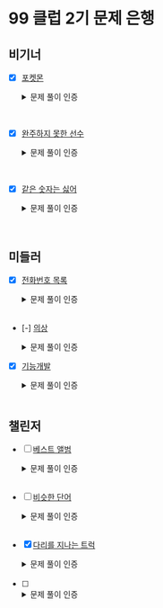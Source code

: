 # 99 클럽 2기 문제 은행

## 비기너
- [x] [포켓몬](https://school.programmers.co.kr/learn/courses/30/lessons/1845)  
  <details>
    <summary>문제 풀이 인증</summary>

    <br> 더 많은 풀이([링크🔗](https://github.com/MinjuKang727/I_am_Super_Junior/blob/5de57f3953d86fb130ce55beb029934843d47e54/99%20Club/Problem_Solving/%5BBegginer%5DPokemon.md))
    
    ```java
    import java.util.HashSet;

    class Solution {
        public int solution(int[] nums) {
            int answer = nums.length/2;
            HashSet<Integer> hs = new HashSet<>();
            
            for(Integer num : nums) {
                hs.add(num);
            }
            
            answer = Integer.min(answer, hs.size());
            
            return answer;
            
        }
    }
    ```
    <img alt="Programmers_pokemon" src="https://github.com/MinjuKang727/I_am_Super_Junior/assets/108849480/3996d3ea-31b6-4a56-bfa0-b1e73db931d6">
  </details>
<br>

- [x] [완주하지 못한 선수](https://school.programmers.co.kr/learn/courses/30/lessons/42576)
  <details>
    <summary>문제 풀이 인증</summary>

    <br> 더 많은 풀이([링크🔗](https://github.com/MinjuKang727/I_am_Super_Junior/blob/main/99%20Club/Problem_Solving/%5BBegginer%5DAn_incompleted_runner.md))
    ```java
    import java.util.HashMap;
    import java.util.Map.Entry;
    
    class Solution {
        // participant : 참여한 선수 이름 배열
        // completion : 완주한 선수 이름 배열
        // 미완주 선수 1명
        public String solution(String[] participant, String[] completion) {
            
            String answer = "";
            
            HashMap<String, Integer> hm = new HashMap<>();
            int n_participant = participant.length;
            
            for (int i = 0; i < n_participant; i++) {
                String p_runner = participant[i];
                hm.put(p_runner, hm.getOrDefault(p_runner, 0) + 1);
                if (i != n_participant - 1) {
                    String c_runner = completion[i];
                    hm.put(c_runner, hm.getOrDefault(c_runner, 0) - 1);
                }
                
            }
                    
            for (Entry<String, Integer> entry : hm.entrySet()) {
                if(entry.getValue() == 1) return entry.getKey();
            }
            return answer;
        }
    }
    ```

    <img alt="Programmers - incompleted runner" src="https://github.com/MinjuKang727/I_am_Super_Junior/assets/108849480/1383712c-2f04-4960-a522-f7c1419b8374">
  </details>
<br>

- [x] [같은 숫자는 싫어](https://school.programmers.co.kr/learn/courses/30/lessons/12906)
  <details>
      <summary>문제 풀이 인증</summary>
  
      <br> 더 많은 풀이([링크🔗](https://github.com/MinjuKang727/I_am_Super_Junior/blob/26ea2f28d5e17f1c34de713519e261b29d71c927/99%20Club/Problem_Solving/%5BBegginer%5DI_hate_same_numbers.md))
      ```java
      import java.util.*;
  
      public class Solution {
          public int[] solution(int []arr) {
              int[] answer = {};
              int prev = -1;
              Stack<Integer> stack = new Stack<>();
              
              for (int num : arr) {
                  if (num != prev) {
                      stack.push(num);
                  }
                  prev = num;
              }
              
              answer = stack.stream().mapToInt(x -> x).toArray();
              return answer;
          }
      }
      ```
  
      <img alt="풀이 인증 사진" src="https://github.com/MinjuKang727/I_am_Super_Junior/assets/108849480/733577e5-fbd2-44ff-bd58-c5c3de07c84f">
    </details>
<br>
      
## 미들러
- [x] [전화번호 목록](https://school.programmers.co.kr/learn/courses/30/lessons/42577)  
  <details>
    <summary>문제 풀이 인증</summary>

    <br>더 많은 풀이([링크🔗](https://github.com/MinjuKang727/I_am_Super_Junior/blob/e5992a2f38d068c79989e74d70ba2f5a6928483a/99%20Club/Problem_Solving/%5BMiddler%5DList_of_Phone_Number.md))
    
    ```java
   import java.util.HashSet;

    class Solution {
        public int solution(int[] nums) {
            int answer = nums.length/2;
            HashSet<Integer> hs = new HashSet<>();
            
            for(Integer num : nums) {
                hs.add(num);
            }
            
            answer = Integer.min(answer, hs.size());
            
            return answer;
            
        }
    }
    ```
    
    <img alt="문제 풀이 인증 사진" src="https://github.com/MinjuKang727/I_am_Super_Junior/assets/108849480/47fceb33-b9ea-4c6c-aee9-4ecefd697684">
  </details>
  <br>
- [-] [의상](https://school.programmers.co.kr/learn/courses/30/lessons/42578)

  <details>
      <summary>문제 풀이 인증</summary>
  
      ```java
      import java.util.*;
  
      class Solution {
          public int solution(String[][] clothes) {
              int answer = 0;
              
              HashMap<HashSet, Integer> hm = new HashMap<>();
              HashSet<String> allClothes = new HashSet<>();
              
              for (String[] cloth : clothes) {
                  allClothes.add(cloth[1]);
                  HashSet<String> hs = new HashSet<>();
                  hs.add(cloth[1]);
                  hm.put(hs, hm.getOrDefault(hs, 0) + 1);
              }
              
              String[] arr = allClothes.toArray(new String[allClothes.size()]);
              while(!hm.containsKey(allClothes)){
                  HashMap<HashSet, Integer> tempHm = new HashMap<>();
                  
                  for (HashSet hs : hm.keySet()) {
                      for (String type : arr) {
                         if (!hs.contains(type)){
                              HashSet<String> nextHs = new HashSet<>();
                              nextHs.add(type);
                              int value = hm.get(hs) * hm.get(nextHs);
                              nextHs.addAll(hs);
                              tempHm.put(nextHs, value);
                          } 
                      }
                  }
                  for (HashSet hs : tempHm.keySet()) {
                      hm.put(hs, tempHm.get(hs));
                  }
              }
              
              while(!hm.containsKey(allClothes)){
                  HashMap<HashSet, Integer> tempHm = new HashMap<>();
                  
                  for (HashSet hs : hm.keySet()) {
                      Iterator<String> it = allClothes.iterator();
                      while(it.hasNext()) {
                          String type = it.next();
                          if (!hs.contains(type)){
                              HashSet<String> nextHs = new HashSet<>();
                              nextHs.add(type);
                              int value = hm.get(hs) * hm.get(nextHs);
                              nextHs.addAll(hs);
                              tempHm.put(nextHs, value);
                          }
                          
                      }
                  }
                  for (HashSet hs : tempHm.keySet()) {
                      hm.put(hs, tempHm.get(hs));
                  }
              }
              
              for (int n : hm.values()) {
                  answer += n;
              }
              return answer;
          }
      }
      ```
  
      <img alt="문제 풀이 인증 사진" src="https://github.com/MinjuKang727/I_am_Super_Junior/assets/108849480/0d3683b3-7bb6-4d6d-8a97-572358bd1918">
  <details>
    
  <br>
  
- [x] [기능개발](https://school.programmers.co.kr/learn/courses/30/lessons/42586)  
  <details>
    <summary>문제 풀이 인증</summary>

    <br>더 많은 풀이([링크🔗](https://github.com/MinjuKang727/I_am_Super_Junior/blob/main/99%20Club/Problem_Solving/%5BMiddler%5DFunctional_development.md))
    
    ```java
     import java.util.Stack;
    
    class Solution {
        public int[] solution(int[] progresses, int[] speeds) {
            int[] answer = {};
            Stack<Integer> stack = new Stack<>();
            int release = 0;
    
            for(int i=0; i < progresses.length; i++) {
                
                if (progresses[i] >= 100) {
                    release++;
                    continue;
                } else if (release != 0) {
                    stack.push(release);
                    release = 0; 
                }
    
                
                while(progresses[i] < 100) {
                    for(int j = 0; j < progresses.length; j++) {
                        progresses[j] += speeds[j];
                    }
                }
    
                release++;
    
            }
            stack.push(release);
    
            answer = new int[stack.size()];
    
            for (int i = 0; i < stack.size(); i++) {
                answer[i] = stack.elementAt(i);
            }
            return answer;
        }
    }
    ```

    <img alt="문제 풀이 인증 사진" src="https://github.com/MinjuKang727/I_am_Super_Junior/assets/108849480/590ea9ce-09b5-49e0-bed2-c6ddbcc11899">
  </details>
  <br>
  
## 챌린저
- [ ] [베스트 앨범](https://school.programmers.co.kr/learn/courses/30/lessons/42579)  
  <details>
    <img alt="" src="" width="50%" align="right">
    <summary>문제 풀이 인증</summary>
    
    ```java
   
    ```
  </details>
  <br>

- [ ] [비슷한 단어](https://www.acmicpc.net/problem/2179)  
  <details>
    <summary>문제 풀이 인증</summary>
    
    ```java
   
    ```
    
    <img alt="" src="">
  </details>
  <br>
  
- [x] [다리를 지나는 트럭](https://school.programmers.co.kr/learn/courses/30/lessons/42583)  
  <details>
    
    <summary>문제 풀이 인증</summary>
    
    ```java
    import java.util.LinkedList;
    import java.util.Queue;
    
    class Solution {
        // bridge_length : 트럭 최대 대수
        // weight : 다리 최대 하중
        // truck_weights : 트럭 무게 배열
        public int solution(int bridge_length, int weight, int[] truck_weights) {
            Queue<Integer> waiting = new LinkedList();
            
            for (int truck : truck_weights) {
                waiting.offer(truck);
            }
            
            Queue<Integer> OnBridge = new LinkedList();
            int answer = 0;
            int TruckOn = 0;
            int WeightOn = 0;
            
            while(!waiting.isEmpty()) {
                answer++;
                if (!OnBridge.isEmpty() && OnBridge.size() == bridge_length) {
                    TruckOn--;
                    WeightOn -= OnBridge.poll();
                }
                
                
                if(TruckOn < bridge_length && WeightOn + waiting.peek() <= weight) {
                    OnBridge.offer(waiting.peek());
                    TruckOn++;
                    WeightOn += waiting.poll();
                } else {
                    OnBridge.offer(0);
                }
            }
            answer += bridge_length;
            
            return answer;
        }
    }
    ```

    <img alt="문제 풀이 인증 사진" src="https://github.com/MinjuKang727/I_am_Super_Junior/assets/108849480/3abd3cc1-db95-48aa-b727-b7035b189242">
  </details>
  <br>
  
- [ ] 
  <details>
    
    <summary>문제 풀이 인증</summary>
    
    ```java
   
    ```
    <img alt="문제 풀이 인증 사진" src="">
  </details>
